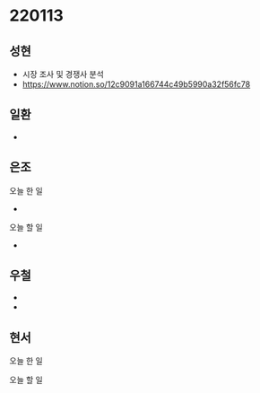 # 220113

## 성현

- 시장 조사 및 경쟁사 분석
- https://www.notion.so/12c9091a166744c49b5990a32f56fc78

## 일환

-

## 은조

오늘 한 일

-

오늘 할 일

-

## 우철

-
-

## 현서

오늘 한 일

오늘 할 일
